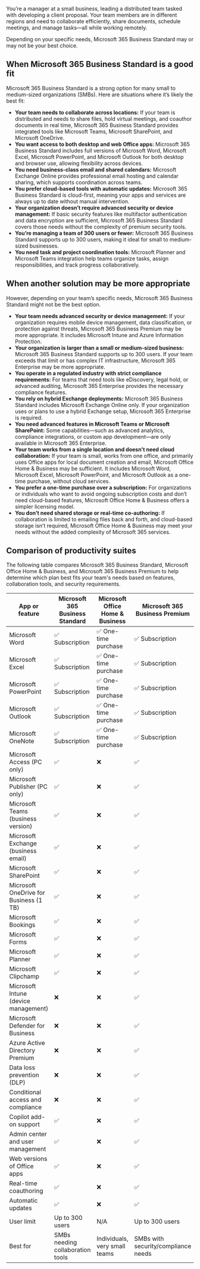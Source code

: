 You’re a manager at a small business, leading a distributed team tasked with developing a client proposal. Your team members are in different regions and need to collaborate efficiently, share documents, schedule meetings, and manage tasks—all while working remotely.

Depending on your specific needs, Microsoft 365 Business Standard may or may not be your best choice.

## When Microsoft 365 Business Standard is a good fit

Microsoft 365 Business Standard is a strong option for many small to medium-sized organizations (SMBs). Here are situations where it’s likely the best fit:

- **Your team needs to collaborate across locations:** If your team is distributed and needs to share files, hold virtual meetings, and coauthor documents in real time, Microsoft 365 Business Standard provides integrated tools like Microsoft Teams, Microsoft SharePoint, and Microsoft OneDrive.  
- **You want access to both desktop and web Office apps:** Microsoft 365 Business Standard includes full versions of Microsoft Word, Microsoft Excel, Microsoft PowerPoint, and Microsoft Outlook for both desktop and browser use, allowing flexibility across devices.  
- **You need business-class email and shared calendars:** Microsoft Exchange Online provides professional email hosting and calendar sharing, which supports coordination across teams.  
- **You prefer cloud-based tools with automatic updates:** Microsoft 365 Business Standard is cloud-first, meaning your apps and services are always up to date without manual intervention.  
- **Your organization doesn’t require advanced security or device management:** If basic security features like multifactor authentication and data encryption are sufficient, Microsoft 365 Business Standard covers those needs without the complexity of premium security tools.  
- **You’re managing a team of 300 users or fewer:** Microsoft 365 Business Standard supports up to 300 users, making it ideal for small to medium-sized businesses.  
- **You need task and project coordination tools:** Microsoft Planner and Microsoft Teams integration help teams organize tasks, assign responsibilities, and track progress collaboratively.  

## When another solution may be more appropriate

However, depending on your team’s specific needs, Microsoft 365 Business Standard might not be the best option.

- **Your team needs advanced security or device management:** If your organization requires mobile device management, data classification, or protection against threats, Microsoft 365 Business Premium may be more appropriate. It includes Microsoft Intune and Azure Information Protection.  
- **Your organization is larger than a small or medium-sized business:** Microsoft 365 Business Standard supports up to 300 users. If your team exceeds that limit or has complex IT infrastructure, Microsoft 365 Enterprise may be more appropriate.  
- **You operate in a regulated industry with strict compliance requirements:** For teams that need tools like eDiscovery, legal hold, or advanced auditing, Microsoft 365 Enterprise provides the necessary compliance features.  
- **You rely on hybrid Exchange deployments:** Microsoft 365 Business Standard includes Microsoft Exchange Online only. If your organization uses or plans to use a hybrid Exchange setup, Microsoft 365 Enterprise is required.  
- **You need advanced features in Microsoft Teams or Microsoft SharePoint:** Some capabilities—such as advanced analytics, compliance integrations, or custom app development—are only available in Microsoft 365 Enterprise.  
- **Your team works from a single location and doesn’t need cloud collaboration:** If your team is small, works from one office, and primarily uses Office apps for local document creation and email, Microsoft Office Home & Business may be sufficient. It includes Microsoft Word, Microsoft Excel, Microsoft PowerPoint, and Microsoft Outlook as a one-time purchase, without cloud services.  
- **You prefer a one-time purchase over a subscription:** For organizations or individuals who want to avoid ongoing subscription costs and don’t need cloud-based features, Microsoft Office Home & Business offers a simpler licensing model.  
- **You don’t need shared storage or real-time co-authoring:** If collaboration is limited to emailing files back and forth, and cloud-based storage isn’t required, Microsoft Office Home & Business may meet your needs without the added complexity of Microsoft 365 services.  

## Comparison of productivity suites

The following table compares Microsoft 365 Business Standard, Microsoft Office Home & Business, and Microsoft 365 Business Premium to help determine which plan best fits your team's needs based on features, collaboration tools, and security requirements.


| App or feature                          | Microsoft 365 Business Standard | Microsoft Office Home & Business | Microsoft 365 Business Premium |
|----------------------------------------|--------------------------------|---------------------------------|-------------------------------|
| Microsoft Word                         | ✅ Subscription                | ✅ One-time purchase            | ✅ Subscription                |
| Microsoft Excel                        | ✅ Subscription                | ✅ One-time purchase            | ✅ Subscription                |
| Microsoft PowerPoint                   | ✅ Subscription                | ✅ One-time purchase            | ✅ Subscription                |
| Microsoft Outlook                      | ✅ Subscription                | ✅ One-time purchase            | ✅ Subscription                |
| Microsoft OneNote                      | ✅ Subscription                | ✅ One-time purchase            | ✅ Subscription                |
| Microsoft Access (PC only)             | ✅                             | ❌                              | ✅                             |
| Microsoft Publisher (PC only)          | ✅                             | ❌                              | ✅                             |
| Microsoft Teams (business version)     | ✅                             | ❌                              | ✅                             |
| Microsoft Exchange (business email)    | ✅                             | ❌                              | ✅                             |
| Microsoft SharePoint                   | ✅                             | ❌                              | ✅                             |
| Microsoft OneDrive for Business (1 TB) | ✅                             | ❌                              | ✅                             |
| Microsoft Bookings                     | ✅                             | ❌                              | ✅                             |
| Microsoft Forms                        | ✅                             | ❌                              | ✅                             |
| Microsoft Planner                      | ✅                             | ❌                              | ✅                             |
| Microsoft Clipchamp                    | ✅                             | ❌                              | ✅                             |
| Microsoft Intune (device management)   | ❌                             | ❌                              | ✅                             |
| Microsoft Defender for Business        | ❌                             | ❌                              | ✅                             |
| Azure Active Directory Premium         | ❌                             | ❌                              | ✅                             |
| Data loss prevention (DLP)             | ❌                             | ❌                              | ✅                             |
| Conditional access and compliance      | ❌                             | ❌                              | ✅                             |
| Copilot add-on support                 | ✅                             | ❌                              | ✅                             |
| Admin center and user management       | ✅                             | ❌                              | ✅                             |
| Web versions of Office apps            | ✅                             | ❌                              | ✅                             |
| Real-time coauthoring                 | ✅                             | ❌                              | ✅                             |
| Automatic updates                      | ✅                             | ❌                              | ✅                             |
| User limit                             | Up to 300 users               | N/A                             | Up to 300 users               |
| Best for                               | SMBs needing collaboration tools | Individuals, very small teams | SMBs with security/compliance needs |

